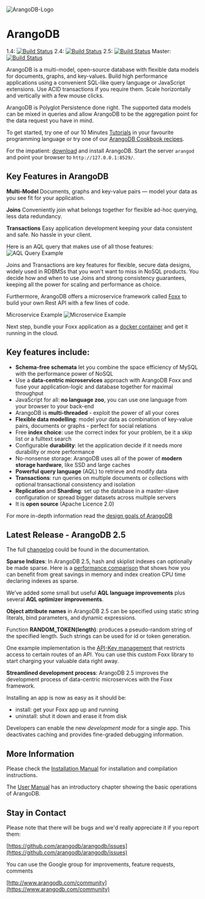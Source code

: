 ![ArangoDB-Logo](https://www.arangodb.com/wp-content/uploads/2012/10/logo_arangodb_transp.png)

ArangoDB
========

1.4: [![Build Status](https://secure.travis-ci.org/arangodb/arangodb.png?branch=1.4)](http://travis-ci.org/arangodb/arangodb)
2.4: [![Build Status](https://secure.travis-ci.org/arangodb/arangodb.png?branch=2.4)](http://travis-ci.org/arangodb/arangodb)
2.5: [![Build Status](https://secure.travis-ci.org/arangodb/arangodb.png?branch=2.5)](http://travis-ci.org/arangodb/arangodb)
Master: [![Build Status](https://secure.travis-ci.org/arangodb/arangodb.png?branch=master)](http://travis-ci.org/arangodb/arangodb)

ArangoDB is a multi-model, open-source database with flexible data models for documents, graphs, and key-values. Build high performance applications using a convenient SQL-like query language or JavaScript extensions. Use ACID transactions if you require them. Scale horizontally and vertically with a few mouse clicks.

ArangoDB is Polyglot Persistence done right. The supported data models can be mixed in queries and allow ArangoDB to be the aggregation point for the data request you have in mind.

To get started, try one of our 10 Minutes [Tutorials](https://www.arangodb.com/tutorials) in your favourite programming language or try one of our [ArangoDB Cookbook recipes](https://docs.arangodb.com/cookbook).

For the impatient: [download](https://www.arangodb.com/download) and install ArangoDB. Start the server `arangod` and point your browser to `http://127.0.0.1:8529/`.

Key Features in ArangoDB
------------------------

**Multi-Model**
Documents, graphs and key-value pairs — model your data as you see fit for your application.

**Joins**
Conveniently join what belongs together for flexible ad-hoc querying, less data redundancy.

**Transactions**
Easy application development keeping your data consistent and safe. No hassle in your client.

Here is an AQL query that makes use of all those features:
![AQL Query Example](https://www.arangodb.com/wp-content/uploads/2015/03/query_join.png)

Joins and Transactions are key features for flexible, secure data designs, widely used in RDBMSs that you won’t want to miss in NoSQL products. You decide how and when to use Joins and strong consistency guarantees, keeping all the power for scaling and performance as choice. 

Furthermore, ArangoDB offers a microservice framework called [Foxx](https://www.arangodb.com/foxx) to build your own Rest API with a few lines of code.

Microservice Example
![Microservice Example](https://www.arangodb.com/wp-content/uploads/2015/03/microservice.png)

Next step, bundle your Foxx application as a [docker container](https://docs.arangodb.com/cookbook/UsingArangoDBNodeJSDocker.html) and get it running in the cloud.

Key features include:
---------------------

* **Schema-free schemata** let you combine the space efficiency of MySQL with the performance power of NoSQL
* Use a **data-centric microservices** approach with ArangoDB Foxx and fuse your application-logic and database together for maximal throughput
* JavaScript for all: **no language zoo**, you can use one language from your browser to your back-end
* ArangoDB is **multi-threaded** - exploit the power of all your cores
* **Flexible data modelling**: model your data as combination of key-value pairs, documents or graphs - perfect for social relations
* Free **index choice**: use the correct index for your problem, be it a skip list or a fulltext search
* Configurable **durability**: let the application decide if it needs more durability or more performance
* No-nonsense storage: ArangoDB uses all of the power of **modern storage hardware**, like SSD and large caches
* **Powerful query language** (AQL) to retrieve and modify data 
* **Transactions**: run queries on multiple documents or collections with optional transactional consistency and isolation
* **Replication** and **Sharding**: set up the database in a master-slave configuration or spread bigger datasets across multiple servers
* It is **open source** (Apache Licence 2.0)

For more in-depth information read the [design goals of ArangoDB](http://www.arangodb.com/2012/03/07/avocadodbs-design-objectives)

Latest Release - ArangoDB 2.5
-----------------

The full [changelog](https://docs.arangodb.com/) could be found in the documentation.

**Sparse Indizes**: In ArangoDB 2.5, hash and skiplist indexes can optionally be made sparse. Here is a [performance comparison](https://www.arangodb.com/2015/02/24/sparse-indexes-in-arangodb) that shows how you can benefit from great savings in memory and index creation CPU time declaring indexes as sparse.

We’ve added some small but useful **AQL language improvements** plus several **AQL optimizer improvements**.

**Object attribute names** in ArangoDB 2.5 can be specified using static string literals, bind parameters, and dynamic expressions.

Function **RANDOM_TOKEN(length)**: produces a pseudo-random string of the specified length. Such strings can be used for id or token generation.

One example implementation is the [API-Key management](https://www.arangodb.com/2015/03/05/using-api-keys) that restricts access to certain routes of an API. You can use this custom Foxx library to start charging your valuable data right away.
 
**Streamlined development process**: ArangoDB 2.5 improves the development process of data-centric microservices with the Foxx framework.

Installing an app is now as easy as it should be:
* install: get your Foxx app up and running
* uninstall: shut it down and erase it from disk

Developers can enable the new *development mode* for a single app. This deactivates caching and provides fine-graded debugging information.

More Information
----------------

Please check the [Installation Manual](https://docs.arangodb.com/Installing/README.html) for installation and compilation instructions.

The [User Manual](https://docs.arangodb.com/FirstSteps/README.html) has an introductory chapter showing the basic operations of ArangoDB.

Stay in Contact
---------------

Please note that there will be bugs and we'd really appreciate it if you report them:

[https://github.com/arangodb/arangodb/issues](https://github.com/arangodb/arangodb/issues)

You can use the Google group for improvements, feature requests, comments 

[http://www.arangodb.com/community](https://www.arangodb.com/community)
